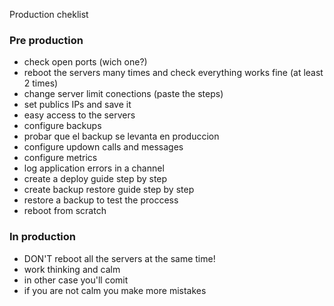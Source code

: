 Production cheklist

### Pre production
- check open ports (wich one?)
- reboot the servers many times and check everything works fine (at least 2 times)
- change server limit conections (paste the steps) 
- set publics IPs and save it
- easy access to the servers
- configure backups
- probar que el backup se levanta en produccion
- configure updown calls and messages
- configure metrics
- log application errors in a channel
- create a deploy guide step by step
- create backup restore guide step by step
- restore a backup to test the proccess
- reboot from scratch

### In production
- DON'T reboot all the servers at the same time!
- work thinking and calm 
- in other case you'll comit
- if you are not calm you make more mistakes
